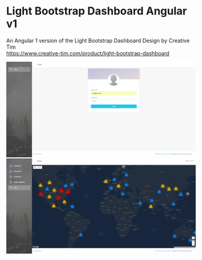 # Light Bootstrap Dashboard Angular v1

An Angular 1 version of the Light Bootstrap Dashboard Design by Creative Tim
<br>
https://www.creative-tim.com/product/light-bootstrap-dashboard

<img src="./assets/img/screenshot1.png" width=800 />


<img src="./assets/img/screenshot2.png" width=800 />
